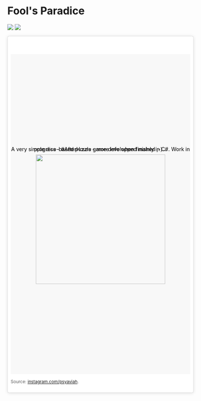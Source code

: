 # Fool's Paradice

<a href="https://ci.appveyor.com/project/aredfox/fools-paradice" target="_blank"><img src="https://ci.appveyor.com/api/projects/status/752j8w9vy7chpm63"></a>
<a href="https://ci.appveyor.com/project/aredfox/fools-paradice" target="_blank"><img src="http://teststatusbadge.azurewebsites.net/api/status/aredfox/fools-paradice"/></a>

<blockquote class="instagram-media" data-instgrm-captioned data-instgrm-version="7" style=" background:#FFF; border:0; border-radius:3px; box-shadow:0 0 1px 0 rgba(0,0,0,0.5),0 1px 10px 0 rgba(0,0,0,0.15); margin: 1px; max-width:658px; padding:0; width:99.375%; width:-webkit-calc(100% - 2px); width:calc(100% - 2px);"><div style="padding:8px;"> <div style=" background:#F8F8F8; line-height:0; margin-top:40px; padding:50.0% 0; text-align:center; width:100%;">
<p style="color: #000 !important">A very simple dice-based puzzle game developped mainly in C#. Work in progress - #AfterHours - more info when finished ;-)...</p>
<img height=350 width=350 src="https://scontent-bru2-1.xx.fbcdn.net/v/t1.0-9/16406988_10154985652421091_5592325034416016589_n.jpg?oh=3993dfab9ab5714c7abd97ef4137fb7c&oe=590CC5BD"/></div> <p><small>Source: <a href="https://www.instagram.com/p/BQCroMQhaIR/?taken-by=psyaviah" target="_blank">instagram.com/psyaviah</a>.</small></p></div></blockquote>
